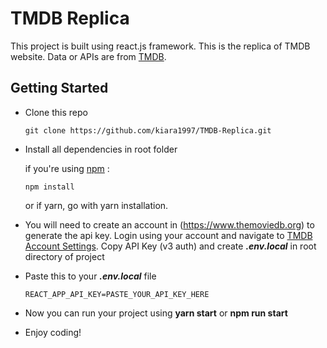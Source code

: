 # TMDB Replica

This project is built using react.js framework. This is the replica of TMDB website.  Data or APIs are from [TMDB](https://www.themoviedb.org).<br>

## Getting Started

- Clone this repo

  ```
  git clone https://github.com/kiara1997/TMDB-Replica.git
  ```

- Install all dependencies in root folder 

  if you're using [npm](https://www.npmjs.com) :

  ```
  npm install
  ```
  or 
  if yarn, go with yarn installation.

- You will need to create an account in (https://www.themoviedb.org) to generate the api key. Login using your account and navigate to [TMDB Account Settings](https://www.themoviedb.org/settings/api). Copy API Key (v3 auth) and create **_.env.local_** in root directory of project

- Paste this to your **_.env.local_** file

  ```
  REACT_APP_API_KEY=PASTE_YOUR_API_KEY_HERE
  ```

- Now you can run your project using **yarn start** or **npm run start**

- Enjoy coding!
